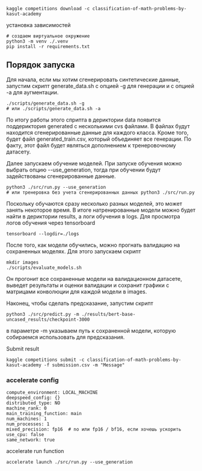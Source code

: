```
kaggle competitions download -c classification-of-math-problems-by-kasut-academy
```

установка зависимостей
```
# создаем виртуальное окружение
python3 -m venv ./.venv
pip install -r requirements.txt
```

## Порядок запуска

Для начала, если мы хотим сгенерировать синтетические данные, запустим скрипт generate_data.sh с опцией -g для генерации и с опцией -a для 
аугментации.
```
./scripts/generate_data.sh -g
# или ./scripts/generate_data.sh -a
```

По итогу работы этого сприпта в дериктории data появится поддериктория generated с несколькими cvs файлами. В файлах будут находится 
сгенерированные данные для каждого класса. Кроме того, будет файл generated_train.csv, который объединяет все генерации. По факту, этот файл
будет являться дополнением к тренеровочному датасету.

Далее запускаем обучение моделей. При запуске обучения можно выбрать опцию --use_generation, тогда при обучении будут задействованы сгенерированные
данные.
```
python3 ./src/run.py --use_generation
# или тренеровка без учета сгенерированных данных python3 ./src/run.py
```

Поскольку обучаются сразу несколько разных моделей, это может занять некоторое время. В итоге натренированные модели можно будет найти в 
дериктории results, а логи обучения в logs. Для просмотра логов обучения через tensorboard
```
tensorboard --logdir=./logs
```

После того, как модели обучились, можно прогнать валидацию на сохраненных моделях. Для этого запускаем скрипт
```
mkdir images
./scripts/evaluate_models.sh
```

Он прогонит все сохраненные модели на валидационном датасете, выведет результаты и оценки валидации и сохранит графики с матрицами конволюции для
каждой модели в images.

Наконец, чтобы сделать предсказание, запустим скрипт
```
python3 ./src/predict.py -m ./results/bert-base-uncased_results/checkpoint-3000
```
в параметре -m указываем путь к сохраненной модели, которую собираемся использовать для предсказания.

Submit result
```
kaggle competitions submit -c classification-of-math-problems-by-kasut-academy -f submission.csv -m "Message"
```

### accelerate config
```
compute_environment: LOCAL_MACHINE
deepspeed_config: {}
distributed_type: NO
machine_rank: 0
main_training_function: main
num_machines: 1
num_processes: 1
mixed_precision: fp16  # no или fp16 / bf16, если хочешь ускорить
use_cpu: false
same_network: true
```

accelerate run function
```
accelerate launch ./src/run.py --use_generation
```
